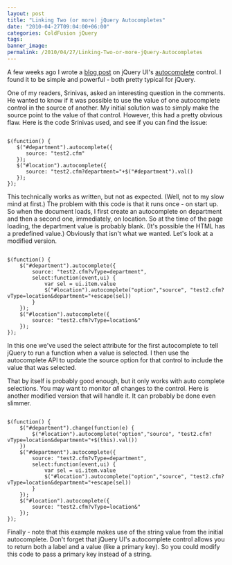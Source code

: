 ```yaml
---
layout: post
title: "Linking Two (or more) jQuery Autocompletes"
date: "2010-04-27T09:04:00+06:00"
categories: ColdFusion jQuery 
tags: 
banner_image: 
permalink: /2010/04/27/Linking-Two-or-more-jQuery-Autocompletes
---
```


A few weeks ago I wrote a <a href="http://www.raymondcamden.com/index.cfm/2010/4/12/Playing-with-jQuery-UIs-Autocomplete-Control">blog post</a> on jQuery UI's <a href="http://jqueryui.com/demos/autocomplete/">autocomplete</a> control. I found it to be simple and powerful - both pretty typical for jQuery.
<!--more-->
<p>

One of my readers, Srinivas, asked an interesting question in the comments. He wanted to know if it was possible to use the value of one autocomplete control in the source of another. My initial solution was to simply make the source point to the value of that control. However, this had a pretty obvious flaw. Here is the code Srinivas used, and see if you can find the issue:

<p>

<code>
$(function() {
   $("#department").autocomplete({
      source: "test2.cfm"
   });
   $("#location").autocomplete({
      source: "test2.cfm?department="+$("#department").val() 
   });
});
</code>

<p>

This technically works as written, but not as expected. (Well, not to my slow mind at first.) The problem with this code is that it runs once - on start up. So when the document loads, I first create an autocomplete on department and then a second one, immediately, on location. So at the time of the page loading, the department value is probably blank. (It's possible the HTML has a predefined value.) Obviously that isn't what we wanted. Let's look at a modified version.

<p>

<code>
$(function() {
	$("#department").autocomplete({
		source: "test2.cfm?vType=department",
		select:function(event,ui) {
			var sel = ui.item.value
			$("#location").autocomplete("option","source", "test2.cfm?vType=location&department="+escape(sel))
		}
	});
	$("#location").autocomplete({
		source: "test2.cfm?vType=location&"
	});
});
</code>

<p>

In this one we've used the select attribute for the first autocomplete to tell jQuery to run a function when a value is selected. I then use the autocomplete API to update the source option for that control to include the value that was selected. 

<p>

That by itself is probably good enough, but it only works with auto complete selections. You may want to monitor <i>all</i> changes to the control. Here is another modified version that will handle it. It can probably be done even slimmer.

<p>

<code>
$(function() {
	$("#department").change(function(e) {
		$("#location").autocomplete("option","source", "test2.cfm?vType=location&department="+$(this).val())
	})
	$("#department").autocomplete({
		source: "test2.cfm?vType=department",
		select:function(event,ui) {
			var sel = ui.item.value
			$("#location").autocomplete("option","source", "test2.cfm?vType=location&department="+escape(sel))
		}
	});
	$("#location").autocomplete({
		source: "test2.cfm?vType=location&"
	});
});
</code>

<p>

Finally - note that this example makes use of the string value from the initial autocomplete. Don't forget that jQuery UI's autocomplete control allows you to return both a label and a value (like a primary key). So you could modify this code to pass a primary key instead of a string.